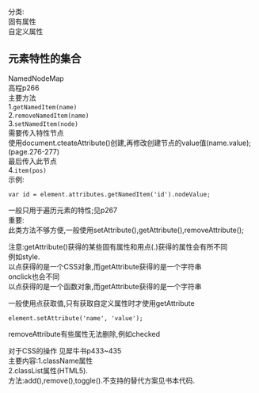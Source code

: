 分类:  
固有属性  
自定义属性  
  
元素特性的集合  
---
NamedNodeMap  
高程p266  
主要方法  
1.`getNamedItem(name)`  
2.`removeNamedItem(name)`  
3.`setNamedItem(node)`  
需要传入特性节点  
使用document.cteateAttribute()创建,再修改创建节点的value值(name.value);(page.276-277)  
最后传入此节点  
4.`item(pos)`  
示例:  
```
var id = element.attributes.getNamedItem('id').nodeValue;  
```
一般只用于遍历元素的特性;见p267  
重要:  
此类方法不够方便,一般使用setAttribute(),getAttribute(),removeAttribute();  
      
注意:getAttribute()获得的某些固有属性和用点(.)获得的属性会有所不同  
例如style.    
以点获得的是一个CSS对象,而getAttribute获得的是一个字符串  
onclick也会不同  
以点获得的是一个函数对象,而getAttribute获得的是一个字符串  
      
一般使用点获取值,只有获取自定义属性时才使用getAttribute  
  
`element.setAttribute('name', 'value');`  
  
  
removeAttribute有些属性无法删除,例如checked  
  
对于CSS的操作  见犀牛书p433~435  
主要内容:1.className属性  
2.classList属性(HTML5).  
方法:add(),remove(),toggle().不支持的替代方案见书本代码.  
  
